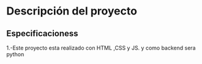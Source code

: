 # Descripción del proyecto

## Especificacioness

1.-Este proyecto esta realizado con HTML ,CSS y JS. y como backend sera python
